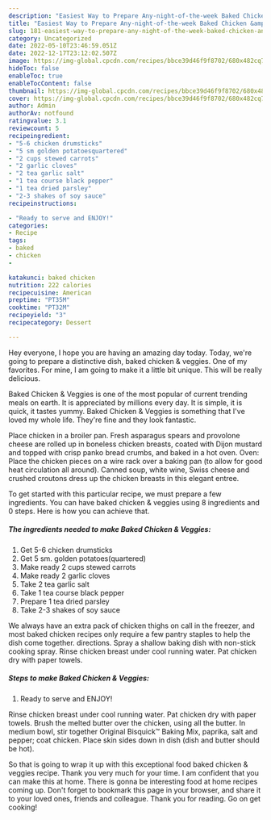 ```yaml
---
description: "Easiest Way to Prepare Any-night-of-the-week Baked Chicken &amp;amp; Veggies"
title: "Easiest Way to Prepare Any-night-of-the-week Baked Chicken &amp;amp; Veggies"
slug: 181-easiest-way-to-prepare-any-night-of-the-week-baked-chicken-and-amp-veggies
category: Uncategorized
date: 2022-05-10T23:46:59.051Z
date: 2022-12-17T23:12:02.507Z
image: https://img-global.cpcdn.com/recipes/bbce39d46f9f8702/680x482cq70/baked-chicken-veggies-recipe-main-photo.jpg
hideToc: false
enableToc: true
enableTocContent: false
thumbnail: https://img-global.cpcdn.com/recipes/bbce39d46f9f8702/680x482cq70/baked-chicken-veggies-recipe-main-photo.jpg
cover: https://img-global.cpcdn.com/recipes/bbce39d46f9f8702/680x482cq70/baked-chicken-veggies-recipe-main-photo.jpg
author: Admin
authorAv: notfound
ratingvalue: 3.1
reviewcount: 5
recipeingredient:
- "5-6 chicken drumsticks"
- "5 sm golden potatoesquartered"
- "2 cups stewed carrots"
- "2 garlic cloves"
- "2 tea garlic salt"
- "1 tea course black pepper"
- "1 tea dried parsley"
- "2-3 shakes of soy sauce"
recipeinstructions:

- "Ready to serve and ENJOY!"
categories:
- Recipe
tags:
- baked
- chicken
- 

katakunci: baked chicken  
nutrition: 222 calories
recipecuisine: American
preptime: "PT35M"
cooktime: "PT32M"
recipeyield: "3"
recipecategory: Dessert

---
```



Hey everyone, I hope you are having an amazing day today. Today, we're going to prepare a distinctive dish, baked chicken &amp; veggies. One of my favorites. For mine, I am going to make it a little bit unique. This will be really delicious.

Baked Chicken &amp; Veggies is one of the most popular of current trending meals on earth. It is appreciated by millions every day. It is simple, it is quick, it tastes yummy. Baked Chicken &amp; Veggies is something that I've loved my whole life. They're fine and they look fantastic.

Place chicken in a broiler pan. Fresh asparagus spears and provolone cheese are rolled up in boneless chicken breasts, coated with Dijon mustard and topped with crisp panko bread crumbs, and baked in a hot oven. Oven: Place the chicken pieces on a wire rack over a baking pan (to allow for good heat circulation all around). Canned soup, white wine, Swiss cheese and crushed croutons dress up the chicken breasts in this elegant entree.


To get started with this particular recipe, we must prepare a few ingredients. You can have baked chicken &amp; veggies using 8 ingredients and 0 steps. Here is how you can achieve that.

<!--inarticleads1-->

##### The ingredients needed to make Baked Chicken &amp; Veggies:

1. Get 5-6 chicken drumsticks
1. Get 5 sm. golden potatoes(quartered)
1. Make ready 2 cups stewed carrots
1. Make ready 2 garlic cloves
1. Take 2 tea garlic salt
1. Take 1 tea course black pepper
1. Prepare 1 tea dried parsley
1. Take 2-3 shakes of soy sauce


We always have an extra pack of chicken thighs on call in the freezer, and most baked chicken recipes only require a few pantry staples to help the dish come together. directions. Spray a shallow baking dish with non-stick cooking spray. Rinse chicken breast under cool running water. Pat chicken dry with paper towels. 

<!--inarticleads2-->

##### Steps to make Baked Chicken &amp; Veggies:


1. Ready to serve and ENJOY!

Rinse chicken breast under cool running water. Pat chicken dry with paper towels. Brush the melted butter over the chicken, using all the butter. In medium bowl, stir together Original Bisquick™ Baking Mix, paprika, salt and pepper; coat chicken. Place skin sides down in dish (dish and butter should be hot). 

So that is going to wrap it up with this exceptional food baked chicken &amp; veggies recipe. Thank you very much for your time. I am confident that you can make this at home. There is gonna be interesting food at home recipes coming up. Don't forget to bookmark this page in your browser, and share it to your loved ones, friends and colleague. Thank you for reading. Go on get cooking!
